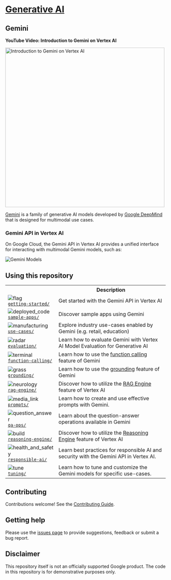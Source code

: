# [Generative AI](https://cloud.google.com/ai/generative-ai/)

## Gemini

<!-- markdownlint-disable MD036 -->

**YouTube Video: Introduction to Gemini on Vertex AI**

<!-- markdownlint-enable MD036 -->

<!-- markdownlint-disable MD033 -->
<a href="https://www.youtube.com/watch?v=YfiLUpNejpE&list=PLIivdWyY5sqJio2yeg1dlfILOUO2FoFRx" target="_blank">
  <img src="https://img.youtube.com/vi/YfiLUpNejpE/maxresdefault.jpg" alt="Introduction to Gemini on Vertex AI" width="500">
</a>
<!-- markdownlint-enable MD033 -->

[Gemini](https://deepmind.google/technologies/gemini) is a family of generative AI models developed by [Google DeepMind](https://deepmind.google) that is designed for multimodal use cases.

### Gemini API in Vertex AI

On Google Cloud, the Gemini API in Vertex AI provides a unified interface for interacting with multimodal Gemini models, such as:

![Gemini Models](https://storage.googleapis.com/github-repo/GeminiModels.png)

## Using this repository

<!-- markdownlint-disable MD033 -->
<table>
  <tr>
    <th></th>
    <th style="text-align: center;">Description</th>
  </tr>
  <tr>
    <td>
      <img src="https://fonts.gstatic.com/s/i/short-term/release/googlesymbols/flag/default/40px.svg" alt="flag">
      <br>
      <a href="getting-started/"><code>getting-started/</code></a>
    </td>
    <td>Get started with the Gemini API in Vertex AI
    </td>
  </tr>
  <tr>
    <td>
      <img src="https://fonts.gstatic.com/s/i/short-term/release/googlesymbols/deployed_code/default/40px.svg" alt="deployed_code">
      <br>
      <a href="sample-apps/"><code>sample-apps/</code></a>
    </td>
    <td>Discover sample apps using Gemini</td>
  </tr>
  <tr>
    <td>
      <img src="https://fonts.gstatic.com/s/i/short-term/release/googlesymbols/manufacturing/default/40px.svg" alt="manufacturing">
      <br>
      <a href="use-cases/"><code>use-cases/</code></a>
    </td>
    <td>Explore industry use-cases enabled by Gemini (e.g. retail, education)</td>
  </tr>
  <tr>
    <td>
      <img src="https://fonts.gstatic.com/s/i/short-term/release/googlesymbols/radar/default/40px.svg" alt="radar">
      <br>
      <a href="evaluation/"><code>evaluation/</code></a>
    </td>
    <td>Learn how to evaluate Gemini with Vertex AI Model Evaluation for Generative AI</td>
  </tr>
  <tr>
    <td>
      <img src="https://fonts.gstatic.com/s/i/short-term/release/googlesymbols/terminal/default/40px.svg" alt="terminal">
      <br>
      <a href="function-calling/"><code>function-calling/</code></a>
    </td>
    <td>Learn how to use the <a href="https://cloud.google.com/vertex-ai/docs/generative-ai/multimodal/function-calling">function calling</a> feature of Gemini</td>
  </tr>
  <tr>
    <td>
      <img src="https://fonts.gstatic.com/s/i/short-term/release/googlesymbols/grass/default/40px.svg" alt="grass">
      <br>
      <a href="grounding/"><code>grounding/</code></a>
    </td>
    <td>Learn how to use the <a href="https://cloud.google.com/vertex-ai/generative-ai/docs/grounding/overview">grounding</a> feature of Gemini</td>
  </tr>
  <tr>
    <td>
      <img src="https://fonts.gstatic.com/s/i/short-term/release/googlesymbols/neurology/default/40px.svg" alt="neurology">
      <br>
      <a href="rag-engine/"><code>rag-engine/</code></a>
    </td>
    <td>Discover how to utilize the <a href="https://cloud.google.com/vertex-ai/generative-ai/docs/rag-overview">RAG Engine</a> feature of Vertex AI</td>
  </tr>
  <tr>
    <td>
      <img src="https://fonts.gstatic.com/s/i/short-term/release/googlesymbols/media_link/default/40px.svg" alt="media_link">
      <br>
      <a href="prompts/"><code>prompts/</code></a>
    </td>
    <td>Learn how to create and use effective prompts with Gemini.</td>
  </tr>
  <tr>
    <td>
      <img src="https://fonts.gstatic.com/s/i/short-term/release/googlesymbols/question_answer/default/40px.svg" alt="question_answer">
      <br>
      <a href="qa-ops/"><code>qa-ops/</code></a>
    </td>
    <td>Learn about the question-answer operations available in Gemini</td>
  </tr>
  <tr>
    <td>
      <img src="https://fonts.gstatic.com/s/i/short-term/release/googlesymbols/build/default/40px.svg" alt="build">
      <br>
      <a href="reasoning-engine/"><code>reasoning-engine/</code></a>
    </td>
    <td>Discover how to utilize the <a href="https://cloud.google.com/vertex-ai/generative-ai/docs/reasoning-engine/overview">Reasoning Engine</a> feature of Vertex AI</td>
  </tr>
  <tr>
    <td>
      <img src="https://fonts.gstatic.com/s/i/short-term/release/googlesymbols/health_and_safety/default/40px.svg" alt="health_and_safety">
      <br>
      <a href="responsible-ai/"><code>responsible-ai/</code></a>
    </td>
    <td>Learn best practices for responsible AI and security with the Gemini API in Vertex AI.</td>
  </tr>
  <tr>
    <td>
      <img src="https://fonts.gstatic.com/s/i/short-term/release/googlesymbols/tune/default/40px.svg" alt="tune">
      <br>
      <a href="tuning/"><code>tuning/</code></a>
    </td>
    <td>Learn how to tune and customize the Gemini models for specific use-cases.</td>
  </tr>
</table>
<!-- markdownlint-enable MD033 -->

## Contributing

Contributions welcome! See the [Contributing Guide](https://github.com/GoogleCloudPlatform/generative-ai/blob/main/CONTRIBUTING.md).

## Getting help

Please use the [issues page](https://github.com/GoogleCloudPlatform/generative-ai/issues) to provide suggestions, feedback or submit a bug report.

## Disclaimer

This repository itself is not an officially supported Google product. The code in this repository is for demonstrative purposes only.
